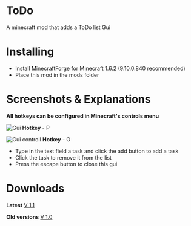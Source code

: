 ToDo
====

A minecraft mod that adds a ToDo list Gui

Installing
====

- Install MinecraftForge for Minecraft 1.6.2 (9.10.0.840 recommended)
- Place this mod in the mods folder

Screenshots & Explanations
====

**All hotkeys can be configured in Minecraft's controls menu**


![Gui](http://i.imgur.com/yDGBzX3.jpg)
**Hotkey** - P

![Gui controll](http://i.imgur.com/8Lj6PbQ.png)
**Hotkey** - O

- Type in the text field a task and click the add button to add a task
- Click the task to remove it from the list
- Press the escape button to close this gui

Downloads
====
**Latest**
[V 1.1](https://dl.dropboxusercontent.com/u/36116005/todo/ToDo_v1.1.jar)

**Old versions**
[V 1.0](https://dl.dropboxusercontent.com/u/36116005/todo/ToDo_v1.0.jar)
